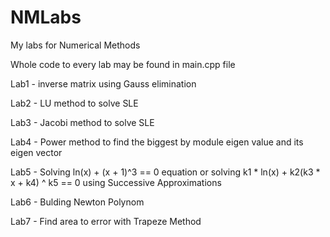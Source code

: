 # NMLabs
My labs for Numerical Methods

Whole code to every lab may be found in main.cpp file

Lab1 - inverse matrix using Gauss elimination

Lab2 - LU method to solve SLE

Lab3 - Jacobi method to solve SLE 

Lab4 - Power method to find the biggest by module eigen value and its eigen vector

Lab5 - Solving ln(x) + (x + 1)^3  == 0 equation or solving k1 * ln(x) + k2(k3 * x + k4) ^ k5 == 0 using Successive Approximations

Lab6 - Bulding Newton Polynom

Lab7 - Find area to error with Trapeze Method
